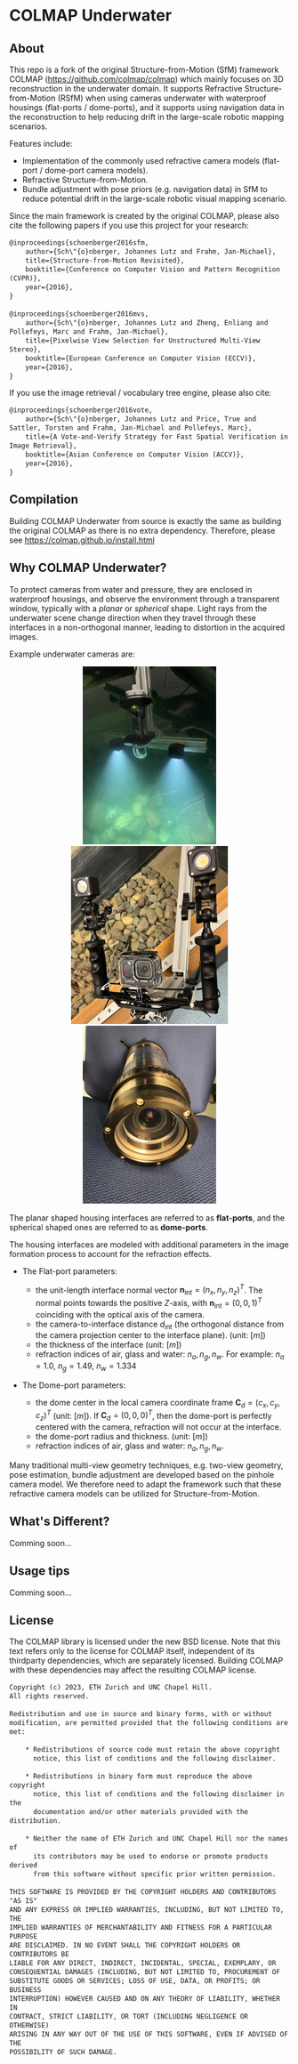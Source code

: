 COLMAP Underwater
======

About
-----

This repo is a fork of the original Structure-from-Motion (SfM) framework COLMAP (https://github.com/colmap/colmap) which mainly focuses on 3D reconstruction in the underwater domain.
It supports Refractive Structure-from-Motion (RSfM) when using cameras underwater with waterproof housings (flat-ports / dome-ports), and it supports using navigation data in the reconstruction to help reducing drift in the large-scale robotic mapping scenarios.

Features include:
- Implementation of the commonly used refractive camera models (flat-port / dome-port camera models). 
- Refractive Structure-from-Motion.
- Bundle adjustment with pose priors (e.g. navigation data) in SfM to reduce potential drift in the large-scale robotic visual mapping scenario.

Since the main framework is created by the original COLMAP, please also cite the following papers if you use this project for your research:

    @inproceedings{schoenberger2016sfm,
        author={Sch\"{o}nberger, Johannes Lutz and Frahm, Jan-Michael},
        title={Structure-from-Motion Revisited},
        booktitle={Conference on Computer Vision and Pattern Recognition (CVPR)},
        year={2016},
    }

    @inproceedings{schoenberger2016mvs,
        author={Sch\"{o}nberger, Johannes Lutz and Zheng, Enliang and Pollefeys, Marc and Frahm, Jan-Michael},
        title={Pixelwise View Selection for Unstructured Multi-View Stereo},
        booktitle={European Conference on Computer Vision (ECCV)},
        year={2016},
    }

If you use the image retrieval / vocabulary tree engine, please also cite:

    @inproceedings{schoenberger2016vote,
        author={Sch\"{o}nberger, Johannes Lutz and Price, True and Sattler, Torsten and Frahm, Jan-Michael and Pollefeys, Marc},
        title={A Vote-and-Verify Strategy for Fast Spatial Verification in Image Retrieval},
        booktitle={Asian Conference on Computer Vision (ACCV)},
        year={2016},
    }



Compilation
--------

Building COLMAP Underwater from source is exactly the same as building the original COLMAP as there is no extra dependency. Therefore, please see  https://colmap.github.io/install.html

Why COLMAP Underwater?
---------------

To protect cameras from water and pressure, they are enclosed in waterproof housings, and observe the environment through a transparent window, typically with a *planar* or *spherical* shape. Light rays from the underwater scene change direction when they travel through these interfaces in a non-orthogonal manner, leading to distortion in the acquired images.

Example underwater cameras are:

<p align="center">
  <img src="doc/images/vive_dome.jpg" height="320" />
  <img src="doc/images/flatport_with_lights.jpg" height="320" /> 
  <img src="doc/images/flatport_deepsea.jpg" height="320" />
</p>

The planar shaped housing interfaces are referred to as **flat-ports**, and  the spherical shaped ones are referred to as **dome-ports**.

The housing interfaces are modeled with additional parameters in the image formation process to account for the refraction effects.

- The Flat-port parameters:
  -  the unit-length interface normal vector $\mathbf{n}_{\mathrm{int}} = (n_x, n_y, n_z)^T$. The normal points towards the positive $Z$-axis, with $\mathbf{n}_{\mathrm{int}} = (0, 0, 1)^T$ coinciding with the optical axis of the camera.
  - the camera-to-interface distance $d_{\mathrm{int}}$ (the orthogonal distance from the camera projection center to the interface plane). (unit: [$m$])
  - the thickness of the interface (unit: [$m$])
  - refraction indices of air, glass and water: $n_a, n_g, n_w$. For example: $n_a = 1.0$, $n_g = 1.49$, $n_w = 1.334$ 
  
- The Dome-port parameters:
  -  the dome center in the local camera coordinate frame $\mathbf{C}_d = (c_x, c_y, c_z)^T$ (unit: [$m$]). If $\mathbf{C}_d = (0, 0, 0)^T$, then the dome-port is perfectly centered with the camera, refraction will not occur at the interface.
  - the dome-port radius and thickness. (unit: [$m$])
  - refraction indices of air, glass and water: $n_a, n_g, n_w$.
  
Many traditional multi-view geometry techniques, e.g. two-view geometry, pose estimation, bundle adjustment are developed based on the pinhole camera model. We therefore need to adapt the framework such that these refractive camera models can be utilized for Structure-from-Motion.

What's Different?
---------------

Comming soon...

Usage tips
---------------

Comming soon...

License
-------

The COLMAP library is licensed under the new BSD license. Note that this text
refers only to the license for COLMAP itself, independent of its thirdparty
dependencies, which are separately licensed. Building COLMAP with these
dependencies may affect the resulting COLMAP license.

    Copyright (c) 2023, ETH Zurich and UNC Chapel Hill.
    All rights reserved.

    Redistribution and use in source and binary forms, with or without
    modification, are permitted provided that the following conditions are met:

        * Redistributions of source code must retain the above copyright
          notice, this list of conditions and the following disclaimer.

        * Redistributions in binary form must reproduce the above copyright
          notice, this list of conditions and the following disclaimer in the
          documentation and/or other materials provided with the distribution.

        * Neither the name of ETH Zurich and UNC Chapel Hill nor the names of
          its contributors may be used to endorse or promote products derived
          from this software without specific prior written permission.

    THIS SOFTWARE IS PROVIDED BY THE COPYRIGHT HOLDERS AND CONTRIBUTORS "AS IS"
    AND ANY EXPRESS OR IMPLIED WARRANTIES, INCLUDING, BUT NOT LIMITED TO, THE
    IMPLIED WARRANTIES OF MERCHANTABILITY AND FITNESS FOR A PARTICULAR PURPOSE
    ARE DISCLAIMED. IN NO EVENT SHALL THE COPYRIGHT HOLDERS OR CONTRIBUTORS BE
    LIABLE FOR ANY DIRECT, INDIRECT, INCIDENTAL, SPECIAL, EXEMPLARY, OR
    CONSEQUENTIAL DAMAGES (INCLUDING, BUT NOT LIMITED TO, PROCUREMENT OF
    SUBSTITUTE GOODS OR SERVICES; LOSS OF USE, DATA, OR PROFITS; OR BUSINESS
    INTERRUPTION) HOWEVER CAUSED AND ON ANY THEORY OF LIABILITY, WHETHER IN
    CONTRACT, STRICT LIABILITY, OR TORT (INCLUDING NEGLIGENCE OR OTHERWISE)
    ARISING IN ANY WAY OUT OF THE USE OF THIS SOFTWARE, EVEN IF ADVISED OF THE
    POSSIBILITY OF SUCH DAMAGE.

